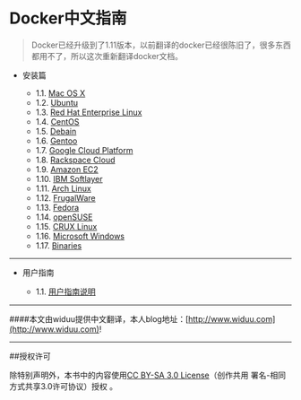 Docker中文指南
===

>Docker已经升级到了1.11版本，以前翻译的docker已经很陈旧了，很多东西都用不了，所以这次重新翻译docker文档。

* 安装篇

	 - 1.1.  [Mac OS X](/installation/macos.md)
 	 - 1.2.  [Ubuntu](/installation/ubuntu.md)
 	 - 1.3.  [Red Hat Enterprise Linux](/installation/ubuntu.md)
 	 - 1.4.  [CentOS](/installation/centos.md)
 	 - 1.5.  [Debain](/installation/debain.md)
 	 - 1.6.  [Gentoo](/installation/gentoo.md)
 	 - 1.7.  [Google Cloud Platform](/installation/google.md)
 	 - 1.8.  [Rackspace Cloud](/installation/rackspace.md)
 	 - 1.9.  [Amazon EC2](/installation/amazon.md)
 	 - 1.10. [IBM Softlayer](/installation/softlayer.md)
 	 - 1.11. [Arch Linux](/installation/archlinux.md)
 	 - 1.12. [FrugalWare](/installation/frugalware.md)
 	 - 1.13. [Fedora](/installation/fedora.md)
 	 - 1.14. [openSUSE](/installation/opensuse.md)
 	 - 1.15. [CRUX Linux](/installation/crux.md)
 	 - 1.16. [Microsoft Windows](/installation/windows.md)
 	 - 1.17. [Binaries](/installation/binaries.md)

---
* 用户指南
	
	- 1.1.   [用户指南说明](/userguide/README.md)









---

####本文由widuu提供中文翻译，本人blog地址：[http://www.widuu.com](http://www.widuu.com)!

---

##授权许可

除特别声明外，本书中的内容使用[CC BY-SA 3.0 License](http://creativecommons.org/licenses/by-sa/3.0/)（创作共用 署名-相同方式共享3.0许可协议）授权 。



